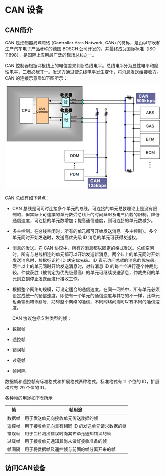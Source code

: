 # CAN 设备



## CAN简介

CAN 是控制器局域网络 (Controller Area Network, CAN) 的简称，是由以研发和生产汽车电子产品著称的德国 BOSCH 公司开发的，并最终成为国际标准（ISO 11898），是国际上应用最广泛的现场总线之一。

CAN 控制器根据两根线上的电位差来判断总线电平。总线电平分为显性电平和隐性电平，二者必居其一。发送方通过使总线电平发生变化，将消息发送给接收方。 CAN 的连接示意图如下图所示：

<div aligin="left">
    <img src= "can-link.png" >
</div>



CAN 总线有如下特点：

- CAN 总线是可同时连接多个单元的总线。可连接的单元总数理论上是没有限制的。但实际上可连接的单元数受总线上的时间延迟及电气负载的限制。降低通信速度，可连接的单元数增加；提高通信速度，则可连接的单元数减少。

- 多主控制。在总线空闲时，所有的单元都可开始发送消息（多主控制）。多个单元同时开始发送时，发送高优先级 ID 消息的单元可获得发送权。

- 消息的发送。在 CAN 协议中，所有的消息都以固定的格式发送。总线空闲时，所有与总线相连的单元都可以开始发送新消息。两个以上的单元同时开始发送消息时，根据标识符 ID 决定优先级。ID 表示访问总线的消息的优先级。两个以上的单元同时开始发送消息时，对各消息 ID 的每个位进行逐个仲裁比较。仲裁获胜（被判定为优先级最高）的单元可继续发送消息，仲裁失利的单元则立刻停止发送而进行接收工作。

- 根据整个网络的规模，可设定适合的通信速度。在同一网络中，所有单元必须设定成统一的通信速度。即使有一个单元的通信速度与其它的不一样，此单元也会输出错误信号，妨碍整个网络的通信。不同网络间则可以有不同的通信速度。

  CAN 协议包括 5 种类型的帧：

- 数据帧

- 遥控帧

- 错误帧

- 过载帧

- 帧间隔

数据帧和遥控帧有标准格式和扩展格式两种格式。标准格式有 11 个位的 ID，扩展格式有 29 个位的 ID。

各种帧的用途如下表所示

| 帧     | 帧用途                                           |
| ------ | ------------------------------------------------ |
| 数据帧 | 用于发送单元向接收单元传送数据的帧               |
| 遥控帧 | 用于接收单元向具有相同 ID 的发送单元请求数据的帧 |
| 错误帧 | 用于当检测出错误时向其它单元通知错误的帧         |
| 过载帧 | 用于接收单元通知其尚未做好接收准备的帧           |
| 帧间隔 | 用于将数据帧及遥控帧与前面的帧分离开来的帧       |

## 访问CAN设备



